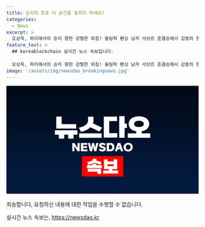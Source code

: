 ```yaml
---
title: 승리의 포효 이 순간을 놓치지 마세요!
categories:
  - News
excerpt: >
  오상욱, 파리에서의 승리 향한 강렬한 외침! 올림픽 펜싱 남자 사브르 준결승에서 감동의 한 순간을 포착하다. 그의 열정이 빚어낸 놀라운 스토리를 만나보세요!
feature_text: >
  ## koreablockchain 실시간 뉴스 속보입니다.

  오상욱, 파리에서의 승리 향한 강렬한 외침! 올림픽 펜싱 남자 사브르 준결승에서 감동의 한 순간을 포착하다. 그의 열정이 빚어낸 놀라운 스토리를 만나보세요!
image: '/assets/img/newsdao_breakingnews.jpg'
---
```


<p><img src="/assets/img/newsdao_breakingnews.jpg" alt="koreablockchain 속보" /></p>

<p>죄송합니다, 요청하신 내용에 대한 작업을 수행할 수 없습니다.</p>
실시간 뉴스 속보는, <a href="https://newsdao.kr" rel="dofollow">https://newsdao.kr</a>


